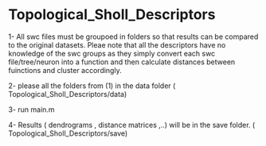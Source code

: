 # Topological_Sholl_Descriptors

1- All swc files must be groupoed in folders so that results can be compared to the original datasets. 
Pleae note that all the descriptors have no knowledge of the swc groups as they simply convert each swc 
file/tree/neuron into a function and then calculate distances between fuinctions and cluster accordingly. 

2- please all the folders from (1) in the data folder ( Topological_Sholl_Descriptors/data)

3- run main.m

4- Results ( dendrograms , distance matrices ,..) will be in the save folder. ( Topological_Sholl_Descriptors/save)
